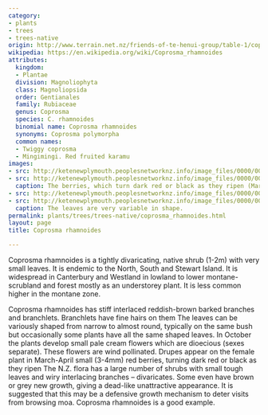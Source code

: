 ```yaml
---
category:
- plants
- trees
- trees-native
origin: http://www.terrain.net.nz/friends-of-te-henui-group/table-1/coprosma-rhamnoides-twiggy-coprosma.html
wikipedia: https://en.wikipedia.org/wiki/Coprosma_rhamnoides
attributes:
  kingdom:
  - Plantae
  division: Magnoliophyta
  class: Magnoliopsida
  order: Gentianales
  family: Rubiaceae
  genus: Coprosma
  species: C. rhamnoides
  binomial name: Coprosma rhamnoides
  synonyms: Coprosma polymorpha
  common names:
  - Twiggy coprosma
  - Mingimingi. Red fruited karamu
images:
- src: http://ketenewplymouth.peoplesnetworknz.info/image_files/0000/0007/4914/Coprosma_rhamnoides_Twiggy_coprosma_-004.JPG
- src: http://ketenewplymouth.peoplesnetworknz.info/image_files/0000/0005/3864/Coprosma_rhamnoides_Twiggy_coprosma-018.JPG
  caption: The berries, which turn dark red or black as they ripen (March)
- src: http://ketenewplymouth.peoplesnetworknz.info/image_files/0000/0007/4909/Coprosma_rhamnoides_Twiggy_coprosma_-002.JPG
- src: http://ketenewplymouth.peoplesnetworknz.info/image_files/0000/0007/4904/Coprosma_rhamnoides_Twiggy_coprosma_-001.JPG
  caption: The leaves are very variable in shape.
permalink: plants/trees/trees-native/coprosma_rhamnoides.html
layout: page
title: Coprosma rhamnoides

---
```

Coprosma rhamnoides is a tightly divaricating, native shrub (1-2m) with very small leaves. It is endemic to the North, South and Stewart Island. It is widespread in Canterbury and Westland in lowland to lower montane-scrubland and forest mostly as an understorey plant. It is less common higher in the montane zone.

Coprosma rhamnoides has stiff interlaced reddish-brown barked branches and branchlets. Branchlets have fine hairs on them
The leaves can be variously shaped from narrow to almost round, typically on the same bush but occasionally some plants have all the same shaped leaves.
In October the plants develop small pale cream flowers which are dioecious (sexes separate). These flowers are wind pollinated. Drupes appear on the female plant in March-April small (3-4mm) red berries, turning dark red or black as they ripen
The N.Z. flora has a large number of shrubs with small tough leaves and wiry interlacing branches – divaricates. Some even have brown or grey new growth, giving a dead-like unattractive appearance. It is suggested that this may be a defensive growth mechanism to deter visits from browsing moa. Coprosma rhamnoides is a good example.
